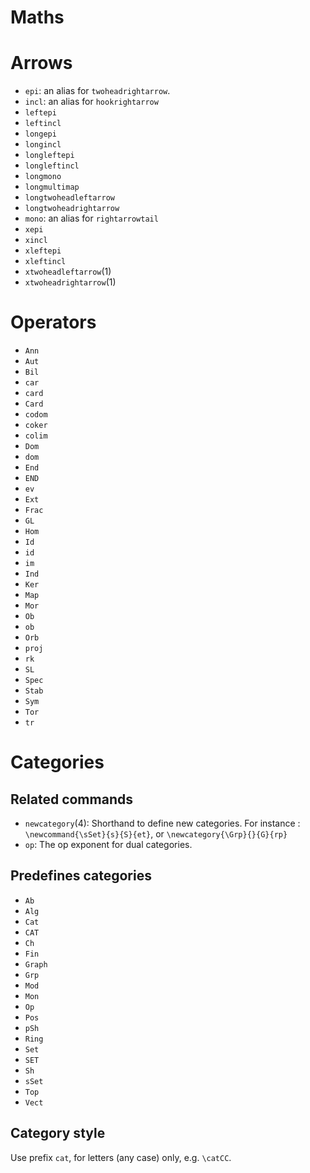 Maths
=====

# Arrows

* `epi`: an alias for `twoheadrightarrow`.
* `incl`: an alias for `hookrightarrow`
* `leftepi`
* `leftincl`
* `longepi`
* `longincl`
* `longleftepi`
* `longleftincl`
* `longmono`
* `longmultimap`
* `longtwoheadleftarrow`
* `longtwoheadrightarrow`
* `mono`: an alias for `rightarrowtail`
* `xepi`
* `xincl`
* `xleftepi`
* `xleftincl`
* `xtwoheadleftarrow`(1)
* `xtwoheadrightarrow`(1)

# Operators

* `Ann`
* `Aut`
* `Bil`
* `car`
* `card`
* `Card`
* `codom`
* `coker`
* `colim`
* `Dom`
* `dom`
* `End`
* `END`
* `ev`
* `Ext`
* `Frac`
* `GL`
* `Hom`
* `Id`
* `id`
* `im`
* `Ind`
* `Ker`
* `Map`
* `Mor`
* `Ob`
* `ob`
* `Orb`
* `proj`
* `rk`
* `SL`
* `Spec`
* `Stab`
* `Sym`
* `Tor`
* `tr`

# Categories

## Related commands

* `newcategory`(4): Shorthand to define new categories. For instance : `\newcommand{\sSet}{s}{S}{et}`, or `\newcategory{\Grp}{}{G}{rp}`
* `op`: The op exponent for dual categories.

## Predefines categories

* `Ab`
* `Alg`
* `Cat`
* `CAT`
* `Ch`
* `Fin`
* `Graph`
* `Grp`
* `Mod`
* `Mon`
* `Op`
* `Pos`
* `pSh`
* `Ring`
* `Set`
* `SET`
* `Sh`
* `sSet`
* `Top`
* `Vect`

## Category style

Use prefix `cat`, for letters (any case) only, e.g. `\catCC`.